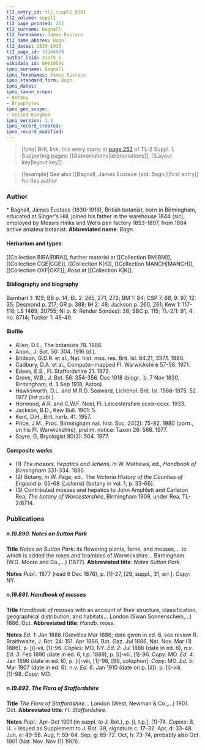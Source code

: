 ```yaml
---
tl2_entry_id: tl2_suppl1_0301
tl2_volume: suppl1
tl2_page_printed: 252
tl2_surname: Bagnall
tl2_forenames: James Eustace
tl2_name_abbrev: Bagn.
tl2_dates: 1830-1918
tl2_page_id: 33264979
author_lsid: 31179-1
wikidata_id: Q9010691
ipni_surname: Bagnall
ipni_forenames: James Eustace
ipni_standard_form: Bagn.
ipni_dates: 
ipni_taxon_scope: 
- Botany
- Bryophytes
ipni_geo_scope: 
- United Kingdom
ipni_version: 1.1
ipni_record_created: 
ipni_record_modified:
---
```



> [!cite] BHL link: this entry starts at [page 252](https://www.biodiversitylibrary.org/page/33264979) of TL-2 Suppl. I.
> Supporting pages: [[Abbreviations|abbreviations]], [[Layout key|layout key]].

> [!example] See also [[Bagnall, James Eustace {std. Bagn.}|first entry]] for this author

### Author

\* Bagnall, James Eustace (1830-1918), British botanist, born in Birmingham, educated at Singer's Hill, joined his father in the warehouse 1844 (sic), employed by Messrs Hinks and Wells pen factory 1853-1897, from 1884 active amateur botanist. 
**Abbreviated name**: *Bagn.*

#### Herbarium and types

[[Collection BIRA|BIRA]], further material at [[Collection BM|BM]], [[Collection CGE|CGE]], [[Collection K|K]], [[Collection MANCH|MANCH]], [[Collection OXF|OXF]]; *Rosa* at [[Collection K|K]].

#### Bibliography and biography

Barnhart 1: 103; BB p. 14; BL 2: 265, 271, 272; BM 1: 84; CSP 7, 68, 9: 97, 12: 35; Desmond p. 217; GR p. 388; IH 2: 48; Jackson p. 260, 261; Kew 1: 117-118; LS 1469, 30755; NI p. 6; Rehder 5(index): 38; SBC p. 115; TL-2/1: 91, 4: no. 8714; Tucker 1: 48-49.

#### Biofile

- Allen, D.E., The botanists 78. 1986.
- Anon., J. Bot. 56: 304. 1916 (d.).
- Bridson, G.D.R. et al., Nat. hist. mss. res. Brit. Isl. 84.21, 337.1. 1980.
- Cadbury, D.A. et al., Computer-mapped Fl. Warwickshire 57-58. 1971.
- Edees, E.S., Fl. Staffordshire 21. 1972.
- Grove, W.B., J. Bot. 56: 354-356. Dec 1918 (biogr., b. 7 Nov 1830, Birmingham; d. 3 Sep 1918, Aston).
- Hawksworth, D.L. and M.R.D. Seaward, Lichenol. Brit. Isl. 1568-1975. 52. 1977 (list publ.).
- Horwood, A.R. and C.W.F. Noel, Fl. Leicestershire ccxix-ccxx. 1933.
- Jackson, B.D., Kew Bull. 1901: 5.
- Kent, D.H., Brit. herb. 41. 1957.
- Price, J.M., Proc. Birmingham nat. hist. Soc. 24(2): 75-92. 1980 (portr., on his Fl. Warwickshire), prelim. notice: Taxon 26: 566. 1977.
- Sayre, G, Bryologist 80(3): 504. 1977.

#### Composite works

- (1) *The mosses, hepatics and lichens*, *in* W. Mathews, ed., *Handbook of Birmingham* 331-334. 1886.
- (2) Botany, *in* W. Page, ed., The *Victoria History of the Counties of England* p. 65-68 (*Lichens*) \[botany in vol. 1, p. 33-66\].
- (3) Contributed mosses and hepatics to John Amphlett and Carleton Rea, *The botany of Worcestershire*, Birmingham 1909, under Rea, TL-2/8714.

### Publications

##### n.19.890. Notes on Sutton Park

**Title**
*Notes on Sutton Park*: its flowering plants, ferns, and mosses,... to which is added the roses and brambles of Warwickshire... Birmingham (W.G. Moore and Co.,...) \[1877\].
**Abbreviated title**: *Notes Sutton Park*.

**Notes**
*Publ*.: 1877 (read 6 Dec 1876), p. \[1\]-27, \[29, suppl., 31, err.\]. *Copy*: NY.

##### n.19.891. Handbook of mosses

**Title**
*Handbook of mosses* with an account of their structure, classification, geographical distribution, and habitats... London (Swan Sonnenschein,...) 1886. Oct.
**Abbreviated title**: *Handb. moss.*

**Notes**
*Ed. 1*: Jan 1886 (Grevillea Mar 1886; date given in ed. 6, see review R. Braithwaite, J. Bot. 24: 151. Apr 1886, Bot. Gaz. Jul 1886, Nat. Nov. Mar (1) 1886), p. \[i\]-vii, \[1\]-96. *Copies*: MO, NY.
*Ed. 2*: Jul 1886 (date in ed. 6), n.v.
*Ed. 3*: Feb 1890 (date in ed. 6, t.p. 1889), p. \[i\]-viii, \[1\]-96. *Copy*: MO.
*Ed. 4*: Jan 1896 (date in ed. 6), p. \[i\]-viii, \[1\]-98, \[99, colophon\]. *Copy*: MO.
*Ed. 5*: Mar 1907 (date in ed. 6), n.v.
*Ed. 6*: Jan 1910 (date on p. \[ii\]), p, \[i\]-viii, \[1\]-98. *Copy*: MO.

##### n.19.892. The Flora of Staffordshire

**Title**
*The Flora of Staffordshire*... London (West, Newman & Co.,...) 1901. Oct.
**Abbreviated title**: *Fl. Staffordshire*.

**Notes**
*Publ*.: Apr-Oct 1901 (in suppl. to J. Bot.), p. \[i, t.p.\], \[1\]-74. *Copies*: B, U. − Issued as Supplement to J. Bot. 39, signature c: 17-32. Apr, d: 33-48. Jun, e: 49-58. Aug, f: 59-64. Sep, g: 65-72. Oct, h: 73-74, probably also Oct 1901 (Nat. Nov. Nov (1) 1901).

